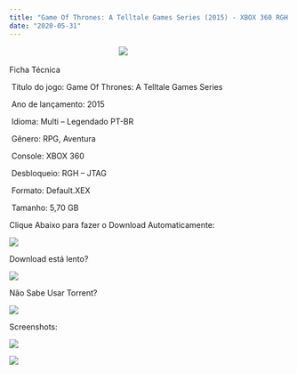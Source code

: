 ```yaml
---
title: "Game Of Thrones: A Telltale Games Series (2015) - XBOX 360 RGH - JTAG"
date: "2020-05-31"
---
```


                                                  ![](https://1.bp.blogspot.com/-90Rjj6YmbPs/XtMq2EuyZ6I/AAAAAAAAILQ/1RbiXtB7cQQdgwrWQYFjYhZ7q9_oGta-ACK4BGAsYHg/s320/Screenshot_1.png)

Ficha Técnica

 Titulo do jogo: Game Of Thrones: A Telltale Games Series

 Ano de lançamento: 2015

 Idioma: Multi – Legendado PT-BR

 Gênero: RPG, Aventura

 Console: XBOX 360

 Desbloqueio: RGH – JTAG

 Formato: Default.XEX

 Tamanho: 5,70 GB

Clique Abaixo para fazer o Download Automaticamente:

[![](https://1.bp.blogspot.com/-eNerQjlxWXg/Xsyoy1YwxPI/AAAAAAAAG8o/qs-0XGNQDR4jSn0uGinE3EzKZZ6GoZnEACPcBGAYYCw/s1600/LINK1.png)](https://zee.gl/hzMi)

Download está lento? 

[![](https://1.bp.blogspot.com/-QBDuGFKyRJI/XsypYtiebuI/AAAAAAAAG8w/2RjkhEnbyOwqZwiSxt3jP8uux5MWubGIACLcBGAsYHQ/s1600/LINK3.png)](https://ultragames-torrents.blogspot.com/2020/05/como-acelerar-torrents.html)

Não Sabe Usar Torrent?

[![](https://1.bp.blogspot.com/-z801RGeeaF0/XsypYEdLUrI/AAAAAAAAG8s/Mg8nVcYZpQox_qkNZQ6YLcR9F0FWCX6FwCPcBGAYYCw/s1600/LINK2.png)](https://ultragames-torrents.blogspot.com/2020/04/como-baixar-jogos-com-o-utorrent.html)

Screenshots:

[![](https://1.bp.blogspot.com/-yFaHkprsTnM/XtMq1YlimYI/AAAAAAAAILI/7Y-AUyCBF6IDhZQhtU4hbdA2NPDGqZAiACK4BGAsYHg/w400-h143/game-of-thrones-nest-of-vipers_A7LynsG.jpg)](https://1.bp.blogspot.com/-yFaHkprsTnM/XtMq1YlimYI/AAAAAAAAILI/7Y-AUyCBF6IDhZQhtU4hbdA2NPDGqZAiACK4BGAsYHg/game-of-thrones-nest-of-vipers_A7LynsG.jpg)

[![](https://1.bp.blogspot.com/-qqRBZRZmoaA/XtMq1jn4UhI/AAAAAAAAILM/z35Qz4K_RZ870fo1oO-CixamwG1h4PU4QCK4BGAsYHg/w400-h226/GoT7.jpg)](https://1.bp.blogspot.com/-qqRBZRZmoaA/XtMq1jn4UhI/AAAAAAAAILM/z35Qz4K_RZ870fo1oO-CixamwG1h4PU4QCK4BGAsYHg/GoT7.jpg)
